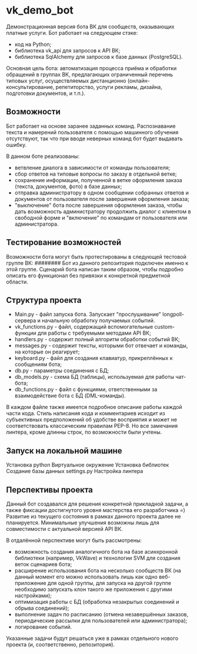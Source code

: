 # vk_demo_bot

Демонстрационная версия бота ВК для сообществ, оказывающих платные услуги. 
Бот работает на следующем стэке: 
* код на Python;
* библиотека vk_api для запросов к API ВК;
* библиотека SqlAlchemy для запросов к базе данных (PostgreSQL).

Основная цель бота: автоматизация процесса приёма и обработки обращений в группах ВК, предлагающих ограниченный перечень типовых услуг, осуществляемых дистанционно (онлайн-консультирование, репетиторство, услуги рекламы, дизайна, подготовки документов, и т.п.).

## Возможности

Бот работает на основе заранее заданных команд. Распознавание текста и намерений пользователя с помощью машинного обучения отсутствуют, так что при вводе неверных команд бот будет выдавать ошибку. 

В данном боте реализованы: 
* ветвление диалога в зависимости от команды пользователя;
* сбор ответов на типовые вопросы по заказу в отдельной ветке;
* сохранение информации, полученной в ветке оформления заказа (текста, документов, фото) в базе данных;
* отправка администратору в одном сообщении собранных ответов и документов от пользователя после завершения оформления заказа;
* "выключение" бота после завершения оформления заказа, чтобы дать возможность администратору продолжить диалог с клиентом в свободной форме и "включение" по командам от пользователя или администратора.


## Тестирование возможностей

Возможности бота могут быть протестированы в следующей тестовой группе ВК: ########
Бот из данного репозитория подключен именно к этой группе. 
Сценарий бота написан таким образом, чтобы подробно описать его функционал без привязки к конкретной предметной области.  

## Структура проекта

* Main.py - файл запуска бота. Запускает "прослушивание" longpoll-сервера и начальную обработку получаемых событий. 
* vk_functions.py - файл, содержащий вспомогательные custom-функции для работы с требуемыми методами API ВК;
* handlers.py - содержит полный алгоритм обработки событий ВК;
* messages.py - содержит тексты, которыми бот отвечает и команды, на которые он реагирует;
* keyboard.py - файл для создания клавиатур, прикреплённых к сообщениям бота;
* db.py - параметры соединения с БД;
* db_models.py - схема БД (таблицы), используемая для работы чат-бота;
* db_functions.py - файл с функциями, ответственными за взаимодействие бота с БД (DML-команды). 

В каждом файле также имеется подробное описание работы каждой части кода. 
Стиль написания кода и комментариев исходит из субъективных предположений об удобстве восприятия и может не соответствовать классическим правилам PEP-8. 
Но все замечания линтера, кроме длинны строк, по возможности были учтены. 

## Запуск на локальной машине

Установка python
Виртуальное окружение
Установка библиотек
Создание базы данных
settings.py
Настройка линтера




## Перспективы проекта

Данный бот создавался для решения конкретной прикладной задачи, а также фиксации достигнутого уровня мастерства его разработчика =) 
Развитие из текущего состояния в рамках данного проекта далее не планируется. 
Минимальные улучшения возможны лишь для совместимости с актуальной версией API ВК. 

В отдалённой перспективе могут быть рассмотрены:
* возможность создания аналогичного бота на базе асинхронной библиотеки (например, VkWave) и технологии SVM для создания веток сценариев бота;
* расширение использования бота на несколько сообществ ВК (на данный момент его можно использовать лишь как одно веб-приложение для одной группы, для запуска на другой группе необходимо запускать клон такого же приложения с другими настройками); 
* оптимизация работы с БД (обработка незакрытых соединений и обрыва соединений);
* выполнение задач по расписанию (отмена незавершённых заказов, периодические рассылки для пользователей или администратора);
* логирование событий. 

Указанные задачи будут решаться уже в рамках отдельного нового проекта (и, соответственно, репозитория). 